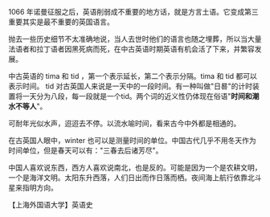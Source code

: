 
  1066 年诺曼征服之后，英语削弱成不重要的地方话，就是方言土语。它变成第三重要其实是最不重要的英国语言。

  抛去一些历史细节不太准确地说，当人去世时他们的语言也随之埋葬，所以当大量法语者和拉丁语者因黑死病而死，在中古英语时期英语有机会活了下来，并繁容发展。

  中古英语的 tima 和 tid ，第一个表示延长，第二个表示分隔。tima 和 tid 都可以表示时间。 tid 对古英国人来说是一天中的一段时间。有一种叫做"日晷"的计时装置将一天分为八段，每一段就是一个tid。两个词的近义性仍体现在俗语"**时间和潮水不等人**"。

  可耐年光似水声，迢迢去不停。以流水喻时间，看来古今中外都是相通的。

  在古英国人眼中，winter 也可以是测量时间的单位。中国古代几乎不用冬天作为时间单位，但是春天可以有："三春去后诸芳尽"。

  中国人喜欢说东西，西方人喜欢说南北，也是反的。可能是因为一个是农耕文明，一个是海洋文明。太阳东升西落，人们日出而作日落而栖。夜间海上航行依靠北斗星来指明方向。

【上海外国语大学】英语史  
